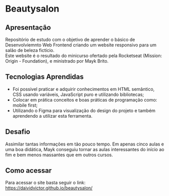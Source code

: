 # Beautysalon

## Apresentação
Repositório de estudo com o objetivo de aprender o básico de Desenvolviemnto Web Frontend criando um website responsivo para um salão de beleza fictício. <br>
Este website é o resultado do minicurso ofertado pela Rocketseat (Mission: Origin - Foundation), e ministrado por Mayk Brito.

## Tecnologias Aprendidas
- Foi possivel praticar e adquirir conhecimentos em HTML semântico, CSS usando variáveis, JavaScript puro e utilizando bibliotecas; 
- Colocar em prática conceitos e boas práticas de programação como: mobile first;
- Utilizando o Figma para visualização do design do projeto e também aprendendo a utilizar esta ferramenta.

## Desafio
Assimilar tantas informações em tão pouco tempo. Em apenas cinco aulas e uma boa didática, Mayk conseguiu tornar as aulas interessantes do início ao fim e bem menos massantes que em outros cursos.

## Como acessar
Para acessar o site basta seguir o link: https://daividvictor.github.io/beautysalon/
